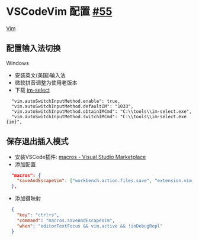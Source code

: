# VSCodeVim 配置 [#55](https://github.com/vhxubo/blog/issues/55)

[Vim](https://github.com/vhxubo/blog/issues?q=label:Vim)

## 配置输入法切换

Windows

- 安装英文(美国)输入法
- 微软拼音调整为使用老版本
- 下载 [im-select](https://github.com/daipeihust/im-select)
```
  "vim.autoSwitchInputMethod.enable": true,
  "vim.autoSwitchInputMethod.defaultIM": "1033",
  "vim.autoSwitchInputMethod.obtainIMCmd": "C:\\tools\\im-select.exe",
  "vim.autoSwitchInputMethod.switchIMCmd": "C:\\tools\\im-select.exe {im}",
```

## 保存退出插入模式

- 安装VSCode插件: [macros - Visual Studio Marketplace](https://marketplace.visualstudio.com/items?itemName=geddski.macros)
- 添加配置
```json
  "macros": {
    "saveAndEscapeVim": ["workbench.action.files.save", "extension.vim_escape"]
  },
```
- 添加键映射
```json
  {
    "key": "ctrl+s",
    "command": "macros.saveAndEscapeVim",
    "when": "editorTextFocus && vim.active && !inDebugRepl"
  }
```